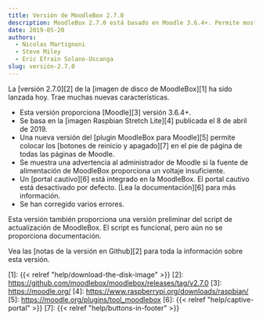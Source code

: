 ```yaml
---
title: Versión de MoodleBox 2.7.0
description: MoodleBox 2.7.0 está basado en Moodle 3.6.4+. Permite mostrar los botones de reinicio y parada en el pie de página de todas las páginas de Moodle.
date: 2019-05-20
authors:
  - Nicolas Martignoni
  - Steve Miley
  - Eric Efrain Solano-Uscanga
slug: versión-2.7.0
---
```


La [versión 2.7.0][2] de la [imagen de disco de MoodleBox][1] ha sido lanzada hoy. Trae muchas nuevas características.

  - Esta versión proporciona [Moodle][3] versión 3.6.4+.
  - Se basa en la [imagen Raspbian Stretch Lite][4] publicada el 8 de abril de 2019.
  - Una nueva versión del [plugin MoodleBox para Moodle][5] permite colocar los [botones de reinicio y apagado][7] en el pie de página de todas las páginas de Moodle.
  - Se muestra una advertencia al administrador de Moodle si la fuente de alimentación de MoodleBox proporciona un voltaje insuficiente.
  - Un [portal cautivo][6] está integrado en la MoodleBox. El portal cautivo está desactivado por defecto. [Lea la documentación][6] para más información.
  - Se han corregido varios errores.

Esta versión también proporciona una versión preliminar del script de actualización de MoodleBox. El script es funcional, pero aún no se proporciona documentación.

Vea las [notas de la versión en Github][2] para toda la información sobre esta versión.

 [1]: {{< relref "help/download-the-disk-image" >}}
 [2]: https://github.com/moodlebox/moodlebox/releases/tag/v2.7.0
 [3]: https://moodle.org/
 [4]: https://www.raspberrypi.org/downloads/raspbian/
 [5]: https://moodle.org/plugins/tool_moodlebox
 [6]: {{< relref "help/captive-portal" >}}
 [7]: {{< relref "help/buttons-in-footer" >}}
